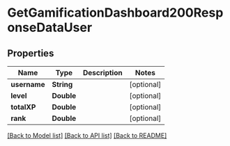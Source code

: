 # GetGamificationDashboard200ResponseDataUser

## Properties
Name | Type | Description | Notes
------------ | ------------- | ------------- | -------------
**username** | **String** |  | [optional] 
**level** | **Double** |  | [optional] 
**totalXP** | **Double** |  | [optional] 
**rank** | **Double** |  | [optional] 

[[Back to Model list]](../README.md#documentation-for-models) [[Back to API list]](../README.md#documentation-for-api-endpoints) [[Back to README]](../README.md)


